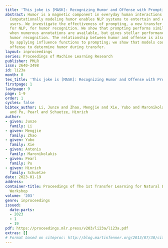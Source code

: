 ```yaml
---
title: 'This joke is [MASK]: Recognizing Humor and Offense with Prompting'
abstract: Humor is a magnetic component in everyday human interactions and communications.
  Computationally modeling humor enables NLP systems to entertain and engage with
  users. We investigate the effectiveness of prompting, a new transfer learning paradigm
  for NLP, for humor recognition. We show that prompting performs similarly to finetuning
  when numerous annotations are available, but gives stellar performance in low-resource
  humor recognition. The relationship between humor and offense is also inspected
  by applying influence functions to prompting; we show that models could rely on
  offense to determine humor during transfer.
layout: inproceedings
series: Proceedings of Machine Learning Research
publisher: PMLR
issn: 2640-3498
id: li23a
month: 0
tex_title: 'This joke is [MASK]: Recognizing Humor and Offense with Prompting'
firstpage: 1
lastpage: 9
page: 1-9
order: 1
cycles: false
bibtex_author: Li, Junze and Zhao, Mengjie and Xie, Yubo and Maronikolakis, Antonis
  and Pu, Pearl and Schuetze, Hinrich
author:
- given: Junze
  family: Li
- given: Mengjie
  family: Zhao
- given: Yubo
  family: Xie
- given: Antonis
  family: Maronikolakis
- given: Pearl
  family: Pu
- given: Hinrich
  family: Schuetze
date: 2023-01-19
address:
container-title: Proceedings of The 1st Transfer Learning for Natural Language Processing
  Workshop
volume: '203'
genre: inproceedings
issued:
  date-parts:
  - 2023
  - 1
  - 19
pdf: https://proceedings.mlr.press/v203/li23a/li23a.pdf
extras: []
# Format based on citeproc: http://blog.martinfenner.org/2013/07/30/citeproc-yaml-for-bibliographies/
---
```

